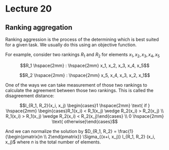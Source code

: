 # Lecture 20

## Ranking aggregation

Ranking aggression is the process of the determining which is best suited for a given task. We usually do this using an objective function.

For example, consider two rankings $R_1$ and $R_2$ for elements $x_1, x_2, x_3, x_4, x_5$

$$R_1 \hspace{2mm} : \hspace{2mm} x_1, x_2, x_3, x_4, x_5$$

$$R_2 \hspace{2mm} : \hspace{2mm} x_5, x_4, x_3, x_2, x_1$$

One of the ways we can take measurement of those two rankings to calculate the agreement between those two rankings. This is called the disagreement distance:

$$I_{R_1, R_2}(x_i, x_j) \begin{cases}1 \hspace{2mm} \text{ if } \hspace{2mm} \begin{cases}R_1(x_i) < R_1(x_j) \wedge R_2(x_i) > R_2(x_j) \\ R_1(x_i) > R_1(x_j) \wedge R_2(x_i) < R_2(x_j)\end{cases} \\ 0 \hspace{2mm} \text{ otherwise}\end{cases}$$

And we can normalize the solution by $D_{R_1, R_2} = \frac{1}{\begin{pmatrix}n \\ 2\end{pmatrix}} \Sigma_{(x+i, x_j)} I_{R_1, R_2} (x_i, x_j)$ where $n$ is the total number of elements. 